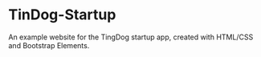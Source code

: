 # TinDog-Startup
An example website for the TingDog startup app, created with HTML/CSS and Bootstrap Elements.
